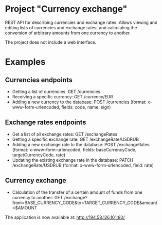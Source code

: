 # Project "Currency exchange"

REST API for describing currencies and exchange rates. Allows viewing and editing lists of currencies and exchange rates, and calculating the conversion of arbitrary amounts from one currency to another.

The project does not include a web interface.

# Examples

## Currencies endpoints
- Getting a list of currencies: GET /currencies
- Receiving a specific currency: GET /currency/EUR
- Adding a new currency to the database: POST /currencies (format: x-www-form-urlencoded, fields: code, name, sign)

## Exchange rates endpoints
- Get a list of all exchange rates: GET /exchangeRates 
- Getting a specific exchange rate: GET /exchangeRate/USDRUB
- Adding a new exchange rate to the database: POST /exchangeRates (format: x-www-form-urlencoded, fields: baseCurrencyCode, targetCurrencyCode, rate)
- Updating the existing exchange rate in the database: PATCH /exchangeRate/USDRUB (format: x-www-form-urlencoded, field: rate)

## Currency exchange
- Calculation of the transfer of a certain amount of funds from one currency to another: GET /exchange?from=BASE_CURRENCY_CODE&to=TARGET_CURRENCY_CODE&amount=$AMOUNT


The application is now available at: http://194.58.126.101:80/
